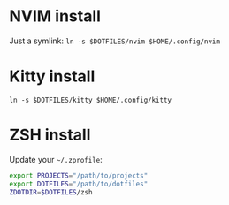 # NVIM install
Just a symlink:
`ln -s $DOTFILES/nvim $HOME/.config/nvim`

# Kitty install
`ln -s $DOTFILES/kitty $HOME/.config/kitty`

# ZSH install
Update your `~/.zprofile`:
```sh
export PROJECTS="/path/to/projects"
export DOTFILES="/path/to/dotfiles"
ZDOTDIR=$DOTFILES/zsh
```
